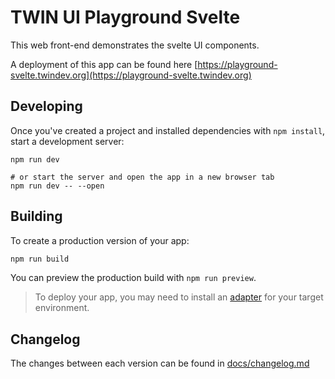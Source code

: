 # TWIN UI Playground Svelte

This web front-end demonstrates the svelte UI components.

A deployment of this app can be found here [https://playground-svelte.twindev.org](https://playground-svelte.twindev.org)

## Developing

Once you've created a project and installed dependencies with `npm install`, start a development server:

```shell
npm run dev

# or start the server and open the app in a new browser tab
npm run dev -- --open
```

## Building

To create a production version of your app:

```bash
npm run build
```

You can preview the production build with `npm run preview`.

> To deploy your app, you may need to install an [adapter](https://kit.svelte.dev/docs/adapters) for your target environment.

## Changelog

The changes between each version can be found in [docs/changelog.md](docs/changelog.md)
